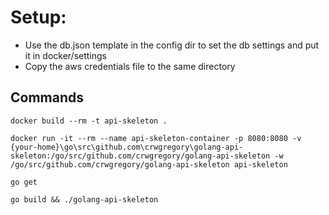 # Setup:
- Use the db.json template in the config dir to set the db settings and put it in docker/settings
- Copy the aws credentials file to the same directory

## Commands
`docker build --rm -t api-skeleton .`

`docker run -it --rm --name api-skeleton-container -p 8080:8080 -v {your-home}\go\src\github.com\crwgregory\golang-api-skeleton:/go/src/github.com/crwgregory/golang-api-skeleton -w /go/src/github.com/crwgregory/golang-api-skeleton api-skeleton`

`go get`

`go build && ./golang-api-skeleton`